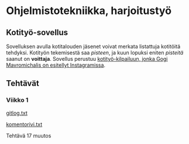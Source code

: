 # Ohjelmistotekniikka, harjoitustyö #

## Kotityö-sovellus ##
Sovelluksen avulla kotitalouden jäsenet voivat merkata listattuja kotitöitä tehdyksi. Kotityön tekemisestä saa *pisteen*, ja kuun lopuksi eniten *pisteitä* saanut on **voittaja**. Sovellus perustuu [kotityö-kilpailuun, jonka Gogi Mavromichalis on esitellyt Instagramissa](https://www.instagram.com/p/C9SZ7isNEEx/).

## Tehtävät ##

### Viikko 1 ###
[gitlog.txt](https://github.com/iita-mari/ot-harjoitustyo/blob/master/laskarit/viikko1/gitlog.txt)

[komentorivi.txt](https://github.com/iita-mari/ot-harjoitustyo/blob/master/laskarit/viikko1/komentorivi.txt)


Tehtävä 17 muutos
